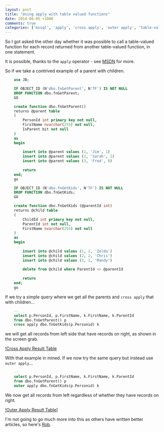 ```yaml
---
layout: post
title: "Using apply with table valued functions"
date: 2014-06-05 +1000
comments: true
categories: ['mssql', 'apply', 'cross apply', 'outer apply', 'table-valued function']
---
```



So I got asked the other day whether it was possible to call a table-valued function for each 
record returned from another table-valued function, in one statement. 

It is possible, thanks to the ``apply`` operator - see [MSDN](http://technet.microsoft.com/en-us/library/ms175156\(v=SQL.105\).aspx) for more.

So if we take a contrived example of a parent with children.

```sql
	use JB;

	IF OBJECT_ID (N'dbo.fnGetParent', N'TF') IS NOT NULL
	DROP FUNCTION dbo.fnGetParent;
	GO

	create function dbo.fnGetParent()
	returns @parent table
	(
		PersonId int primary key not null,
		FirstName nvarchar(255) not null,
		IsParent bit not null
	)
	as
	begin
	   
		insert into @parent values (1, 'Jim', 1)
		insert into @parent values (2, 'Sarah', 1)
		insert into @parent values (3, 'Fred', 0)
	   
		return
	end;
	go

	IF OBJECT_ID (N'dbo.fnGetKids', N'TF') IS NOT NULL
	DROP FUNCTION dbo.fnGetKids;
	GO

	create function dbo.fnGetKids (@parentId int)
	returns @child table
	(
		ChildId int primary key not null,
		ParentId int not null,
		FirstName nvarchar(255) not null
	)
	as
	begin
	   
		insert into @child values (1, 1, 'Zelda')
		insert into @child values (2, 2, 'Chris')
		insert into @child values (3, 1, 'Mandy')
	   
		delete from @child where ParentId <> @parentId
	   
		return
	end;
	go
```

If we try a simple query where we get all the parents and `cross apply` that with children...

```sql
	-- 
	select p.PersonId, p.FirstName, k.FirstName, k.ParentId
	from dbo.fnGetParent() p
	cross apply dbo.fnGetKids(p.Personid) k
```
we will get all records from left side that have records on right, as shown in the screen grab.

[!Cross Apply Result Table](public/assets/2014/06/20140605-using-cross-apply-with-table-valued-functions.png)

With that example in mined. If we now try the same query but instead use `outer apply`...

```sql
	-- 
	select p.PersonId, p.FirstName, k.FirstName, k.ParentId
	from dbo.fnGetParent() p
	outer apply dbo.fnGetKids(p.Personid) k
```

We now get all records from left regardless of whether they have records on right.

[!Outer Apply Result Table](public/assets/2014/06/20140605-using-outer-apply-with-table-valued-functions.png)]

I'm not going to go much more into this as others have written better articles, so here's [Rob](http://sqlblog.com/blogs/rob_farley/archive/2011/04/13/the-power-of-t-sql-s-apply-operator.aspx
).

